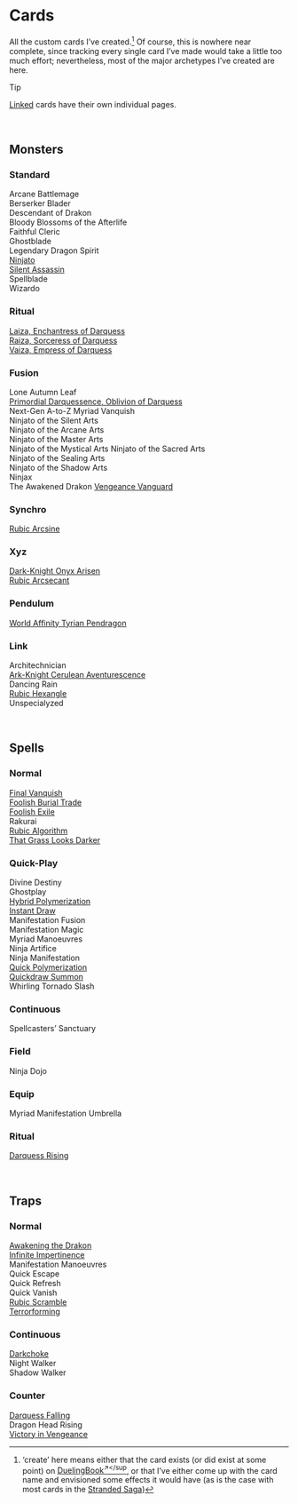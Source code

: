 # Cards

All the custom cards I’ve created.[^create] Of course, this is nowhere near complete, since tracking every single card I’ve made would take a little too much effort; nevertheless, most of the major archetypes I’ve created are here.

[^create]: ‘create’ here means either that the card exists (or did exist at some point) on [DuelingBook<sup>↗</sup](https://duelingbook.com), or that I’ve either come up with the card name and envisioned some effects it would have (as is the case with most cards in the [Stranded Saga](../lore/Stranded%20Saga/))

> [!Tip]
> [Linked]() cards have their own individual pages.


<br>


## Monsters

### Standard
Arcane Battlemage  
Berserker Blader  
Descendant of Drakon  
Bloody Blossoms of the Afterlife  
Faithful Cleric  
Ghostblade  
Legendary Dragon Spirit  
[Ninjato](monsters/standard/Ninjato.md)  
[Silent Assassin](monsters/standard/Silent%20Assassin.md)  
Spellblade  
Wizardo  

### Ritual
[Laiza, Enchantress of Darquess](monsters/ritual/Laiza.md)  
[Raiza, Sorceress of Darquess](monsters/ritual/Raiza.md)  
[Vaiza, Empress of Darquess](monsters/ritual/Vaiza.md)  

### Fusion
Lone Autumn Leaf  
[Primordial Darquessence, Oblivion of Darquess](monsters/fusion/Primordial%20Darquessence.md)  
Next-Gen A-to-Z Myriad Vanquish  
Ninjato of the Silent Arts  
Ninjato of the Arcane Arts  
Ninjato of the Master Arts  
Ninjato of the Mystical Arts
Ninjato of the Sacred Arts  
Ninjato of the Sealing Arts  
Ninjato of the Shadow Arts  
Ninjax  
The Awakened Drakon
[Vengeance Vanguard](monsters/fusion/Vengeance%20Vanguard.md)  

### Synchro
[Rubic Arcsine](monsters/synchro/Rubic%20Arcsine.md)  

### Xyz
[Dark-Knight Onyx Arisen](monsters/xyz/Dark-Knight%20Onyx%20Arisen.md)  
[Rubic Arcsecant](monsters/xyz/Rubic%20Arcsecant.md)  

### Pendulum
[World Affinity Tyrian Pendragon](monsters/ritual/World%20Affinity%20Tyrian%20Pendragon.md)  

### Link
Architechnician  
[Ark-Knight Cerulean Aventurescence](monsters/link/Ark-Knight%20Cerulean%20Aventurescence.md)  
Dancing Rain  
[Rubic Hexangle](monsters/link/Rubic%20Hexangle.md)  
Unspecialyzed  


<br>


## Spells

### Normal
[Final Vanquish](spells/Final%20Vanquish.md)  
[Foolish Burial Trade](spells/Foolish%20Burial%20Trade.md)  
[Foolish Exile](spells/Foolish%20Exile.md)  
Rakurai  
[Rubic Algorithm](spells/Rubic%20Algorithm.md)  
[That Grass Looks Darker](spells/That%20Grass%20Looks%20Darker.md)  

### Quick-Play
Divine Destiny  
Ghostplay  
[Hybrid Polymerization](spells/Hybrid%20Polymerization.md)  
[Instant Draw](spells/Instant%20Draw.md)  
Manifestation Fusion  
Manifestation Magic  
Myriad Manoeuvres  
Ninja Artifice  
Ninja Manifestation  
[Quick Polymerization](spells/Quick%20Polymerization.md)  
[Quickdraw Summon](spells/Quickdraw%20Summon.md)  
Whirling Tornado Slash  

### Continuous
Spellcasters’ Sanctuary  

### Field
Ninja Dojo  

### Equip
Myriad Manifestation Umbrella  

### Ritual
[Darquess Rising](spells/Darquess%20Rising.md)  


<br>


## Traps

### Normal
[Awakening the Drakon](traps/Awakening%20the%20Drakon.md)  
[Infinite Impertinence](traps/Infinite%20Impertinence.md)  
Manifestation Manoeuvres  
Quick Escape  
Quick Refresh  
Quick Vanish  
[Rubic Scramble](traps/Rubic%20Scramble.md)  
[Terrorforming](traps/Terrorforming.md)  

### Continuous
[Darkchoke](traps/Darkchoke.md)  
Night Walker  
Shadow Walker  

### Counter
[Darquess Falling](traps/Darquess%20Falling.md)  
Dragon Head Rising  
[Victory in Vengeance](Victory%20in%20Vengeance.md)  
